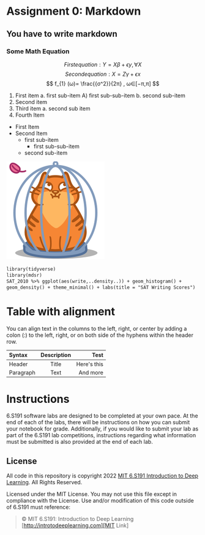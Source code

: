 # Assignment 0: Markdown
## You have to write markdown
### Some Math Equation

<center>

$$ First equation: Y =Xβ+ϵ y , ∀X $$
$$ Second equation: X=Zγ+ϵ x $$
$$ f_{1} (ω)= \frac{{σ^2}}{2π} , ω∈[−π,π] $$
</center>




1. First item a. first sub-item A) first sub-sub-item b. second sub-item
2. Second item
3. Third item a. second sub item
4. Fourth Item

- First Item
- Second Item
    -  first sub-item
        -  first sub-sub-item
    -  second sub-item


![Cat in the cage](./image/cat.png)

```
library(tidyverse)
library(mdsr)
SAT_2010 %>% ggplot(aes(write,..density..)) + geom_histogram() +
geom_density() + theme_minimal() + labs(title = "SAT Writing Scores") 
```


# Table with alignment
You can align text in the columns to the left, right, or center by adding a colon (:) to the left,
right, or on both side of the hyphens within the header row.


| Syntax   | Description | Test       |
|:--------  |:-----------:|-------:|
|Header    |    Title    | Here's this|
|Paragraph |    Text     | And more   |


# Instructions
<p>6.S191 software labs are designed to be completed at your own pace. At the end of each
of the labs, there will be instructions on how you can submit your notebook for grade.
Additionally, if you would like to submit your lab as part of the 6.S191 lab competitions,
instructions regarding what information must be submitted is also provided at the end of
each lab.</p>

## License
All code in this repository is copyright 2022 [MIT 6.S191 Introduction to Deep Learning][MIT Link]. All
Rights Reserved.


Licensed under the MIT License. You may not use this file except in compliance with the
License. Use and/or modification of this code outside of 6.S191 must reference:

> © MIT 6.S191: Introduction to Deep Learning
> [http://introtodeeplearning.com][MIT Link]

[MIT Link]: http://introtodeeplearning.com











